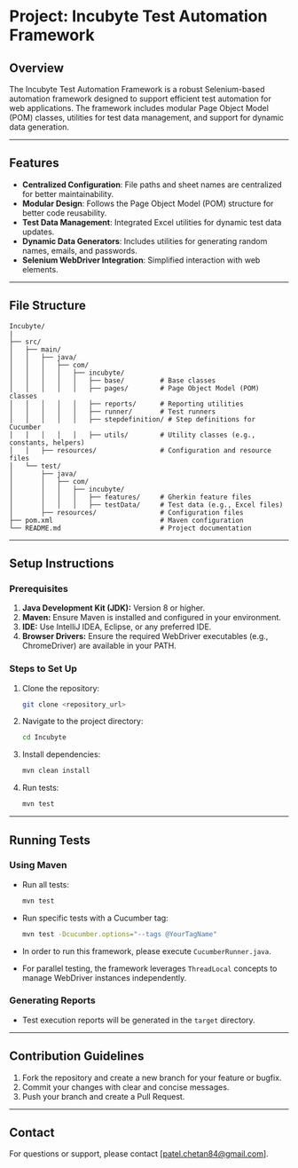# Project: Incubyte Test Automation Framework

## Overview
The Incubyte Test Automation Framework is a robust Selenium-based automation framework designed to support efficient test automation for web applications. The framework includes modular Page Object Model (POM) classes, utilities for test data management, and support for dynamic data generation.

---

## Features
- **Centralized Configuration**: File paths and sheet names are centralized for better maintainability.
- **Modular Design**: Follows the Page Object Model (POM) structure for better code reusability.
- **Test Data Management**: Integrated Excel utilities for dynamic test data updates.
- **Dynamic Data Generators**: Includes utilities for generating random names, emails, and passwords.
- **Selenium WebDriver Integration**: Simplified interaction with web elements.

---

## File Structure

```
Incubyte/
|
├── src/
│   ├── main/
│   │   ├── java/
│   │   │   ├── com/
│   │   │   │   ├── incubyte/
│   │   │   │   │   ├── base/         # Base classes
│   │   │   │   │   ├── pages/        # Page Object Model (POM) classes
│   │   │   │   │   ├── reports/      # Reporting utilities
│   │   │   │   │   ├── runner/       # Test runners
│   │   │   │   │   ├── stepdefinition/ # Step definitions for Cucumber
│   │   │   │   │   ├── utils/        # Utility classes (e.g., constants, helpers)
│   │   ├── resources/                # Configuration and resource files
│   └── test/
│       ├── java/
│       │   ├── com/
│       │   │   ├── incubyte/
│       │   │   │   ├── features/     # Gherkin feature files
│       │   │   │   ├── testData/     # Test data (e.g., Excel files)
│       ├── resources/                # Configuration files
├── pom.xml                           # Maven configuration
└── README.md                         # Project documentation
```

---

## Setup Instructions

### Prerequisites
1. **Java Development Kit (JDK):** Version 8 or higher.
2. **Maven:** Ensure Maven is installed and configured in your environment.
3. **IDE:** Use IntelliJ IDEA, Eclipse, or any preferred IDE.
4. **Browser Drivers:** Ensure the required WebDriver executables (e.g., ChromeDriver) are available in your PATH.

### Steps to Set Up
1. Clone the repository:
   ```bash
   git clone <repository_url>
   ```

2. Navigate to the project directory:
   ```bash
   cd Incubyte
   ```

3. Install dependencies:
   ```bash
   mvn clean install
   ```

4. Run tests:
   ```bash
   mvn test
   ```

---

## Running Tests

### Using Maven
- Run all tests:
  ```bash
  mvn test
  ```

- Run specific tests with a Cucumber tag:
  ```bash
  mvn test -Dcucumber.options="--tags @YourTagName"
  ```

- In order to run this framework, please execute `CucumberRunner.java`.
- For parallel testing, the framework leverages `ThreadLocal` concepts to manage WebDriver instances independently.

### Generating Reports
- Test execution reports will be generated in the `target` directory.

---

## Contribution Guidelines
1. Fork the repository and create a new branch for your feature or bugfix.
2. Commit your changes with clear and concise messages.
3. Push your branch and create a Pull Request.


---

## Contact
For questions or support, please contact [patel.chetan84@gmail.com].

